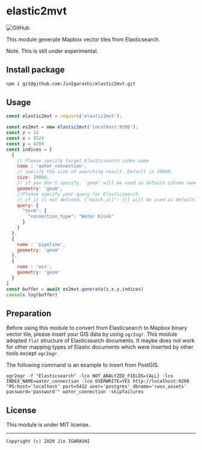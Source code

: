 # elastic2mvt
![GitHub](https://img.shields.io/github/license/JinIgarashi/elastic2mvt)

This module generate Mapbox vector tiles from Elasticsearch.

Note. This is still under experimental.

## Install package

```bash
npm i git@github.com:JinIgarashi/elastic2mvt.git
```

## Usage

```js
const elastic2mvt = require('elastic2mvt');

const es2mvt = new elastic2mvt('localhost:9200');
const z = 14
const x = 9524
const y = 8269
const indices = [
  {
    // Please specify target Elasticsearch index name
    name : 'water_connection',
    // specify the size of searching result. Default is 10000.
    size: 10000,
    // if you don't specify, 'geom' will be used as default column name
    geometry: 'geom',
    //Please specify your query for Elasticsearch. 
    // if it is not defined, {"match_all": {}} will be used as default.
    query: { 
      "term": {
        "connection_type": "Water Kiosk"
      }
    }
  },
  {
    name : 'pipeline',
    geometry: 'geom'
  },
  {
    name : 'wss',
    geometry: 'geom'
  }
]
const buffer = await es2mvt.generate(z,x,y,indices)
console.log(buffer)
```

## Preparation
Before using this module to convert from Elasticsearch to Mapbox binary vector tile, please insert your GIS data by using `ogr2ogr`. This module adopted `flat` structure of Elasticsearch documents. It maybe does not work for other mapping types of Elastic documents which were inserted by other tools except `ogr2ogr`.

The following command is an example to insert from PostGIS.

```
ogr2ogr -f "Elasticsearch" -lco NOT_ANALYZED_FIELDS={ALL} -lco INDEX_NAME=water_connection -lco OVERWRITE=YES http://localhost:9200 "PG:host='localhost' port=5432 user='postgres' dbname='rwss_assets' password='password'" water_connection -skipfailures
```

## License

This module is under MIT license.

---
`Copyright (c) 2020 Jin IGARASHI`